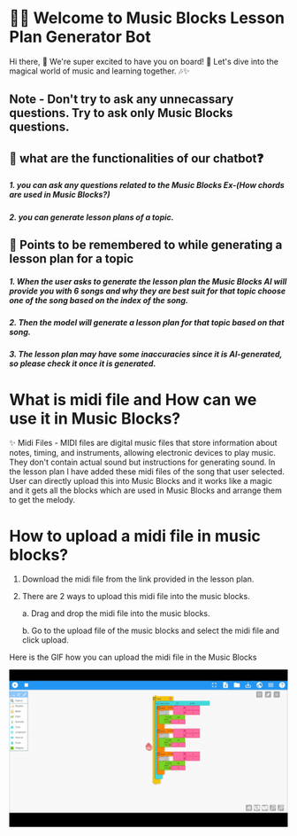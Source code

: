 # 🎵🎹 Welcome to Music Blocks Lesson Plan Generator Bot 

Hi there, 👋 We're super excited to have you on board! 🎉 Let's dive into the magical world of music and learning together. 🎶✨

## Note - Don't try to ask any unnecassary questions. Try to ask only Music Blocks questions.

## 🤖 what are the functionalities of our chatbot❓

##### 1. you can ask any questions related to the Music Blocks Ex-(How chords are used in Music Blocks?)
##### 2. you can generate lesson plans of a topic. 

## 🎯 Points to be remembered to while generating a lesson plan for a topic

##### 1. When the user asks to generate the lesson plan the Music Blocks AI will provide you with 6 songs and why they are best suit for that topic choose one of the song based on the index of the song.

##### 2. Then the model will generate a lesson plan for that topic based on that song. 

##### 3. The lesson plan may have some inaccuracies since it is AI-generated, so please check it once it is generated.

# What is midi file and How can we use it in Music Blocks? 
✨ Midi Files - MIDI files are digital music files that store information about notes, timing, and instruments, allowing electronic devices to play music. They don't contain actual sound but instructions for generating sound. In the lesson plan I have added these midi files of the song that user selected. User can directly upload this into Music Blocks and it works like a magic and it gets all the blocks which are used in Music Blocks and arrange them to get the melody.

# How to upload a midi file in music blocks?
1. Download the midi file from the link provided in the lesson plan.
2. There are 2 ways to upload this midi file into the music blocks.

    a. Drag and drop the midi file into the music blocks.

    b. Go to the upload file of the music blocks and select the midi file and click upload.


Here is the GIF how you can upload the midi file in the Music Blocks 

![Music Blocks GIF](./public/midi_file.gif)